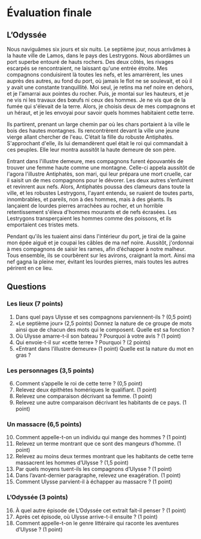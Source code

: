 # Évaluation finale

## L’Odyssée

Nous naviguâmes six jours et six nuits. Le septième jour, nous arrivâmes à la haute ville de Lamos, dans le pays des Lestrygons. Nous abordâmes un port superbe entouré de hauts rochers. Des deux côtés, les rivages escarpés se rencontraient, ne laissant qu'une entrée étroite. Mes compagnons conduisirent là toutes les nefs, et les amarrèrent, les unes auprès des autres, au fond du port, où jamais le flot ne se soulevait, et où il y avait une constante tranquillité. Moi seul, je retins ma nef noire en dehors, et je l'amarrai aux pointes du rocher. Puis, je montai sur les hauteurs, et je ne vis ni les travaux des bœufs ni ceux des hommes. Je ne vis que de la fumée qui s'élevait de la terre. Alors, je choisis deux de mes compagnons et un héraut, et je les envoyai pour savoir quels hommes habitaient cette terre.

Ils partirent, prenant un large chemin par où les chars portaient à la ville le bois des hautes montagnes. Ils rencontrèrent devant la ville une jeune vierge allant chercher de l'eau. C’était la fille du robuste Antiphatès. S'approchant d'elle, ils lui demandèrent quel était le roi qui commandait à ces peuples. Elle leur montra aussitôt la haute demeure de son père.

Entrant dans l'illustre demeure, mes compagnons furent épouvantés de trouver une femme haute comme une montagne. Celle-ci appela aussitôt de l'agora l'illustre Antiphatès, son mari, qui leur prépara une mort cruelle, car il saisit un de mes compagnons pour le dévorer. Les deux autres s’enfuirent et revinrent aux nefs. Alors, Antiphatès poussa des clameurs dans toute la ville, et les robustes Lestrygons, l'ayant entendu, se ruaient de toutes parts, innombrables, et pareils, non à des hommes, mais à des géants. Ils lançaient de lourdes pierres arrachées au rocher, et un horrible retentissement s'éleva d'hommes mourants et de nefs écrasées. Les Lestrygons transperçaient les hommes comme des poissons, et ils emportaient ces tristes mets.

Pendant qu'ils les tuaient ainsi dans l'intérieur du port, je tirai de la gaine mon épée aiguë et je coupai les câbles de ma nef noire. Aussitôt, j'ordonnai à mes compagnons de saisir les rames, afin d’échapper à notre malheur. Tous ensemble, ils se courbèrent sur les avirons, craignant la mort. Ainsi ma nef gagna la pleine mer, évitant les lourdes pierres, mais toutes les autres périrent en ce lieu.

## Questions

### Les lieux (7 points)

1. Dans quel pays Ulysse et ses compagnons parviennent-ils ? (0,5 point)
2. «Le septième jour» (2,5 points)
Donnez la nature de ce groupe de mots ainsi que de chacun des mots qui le composent.
Quelle est sa fonction ?
3. Où Ulysse amarre-t-il son bateau ? Pourquoi à votre avis ? (1 point)
4. Qui envoie-t-il sur «cette terre» ? Pourquoi ? (2 points)
5. «Entrant dans l’illustre demeure» (1 point)
Quelle est la nature du mot en gras ?

### Les personnages (3,5 points)

6. Comment s’appelle le roi de cette terre ? (0,5 point)
7. Relevez deux épithètes homériques le qualifiant. (1 point)
8. Relevez une comparaison décrivant sa femme. (1 point)
9. Relevez une autre comparaison décrivant les habitants de ce pays. (1 point)

### Un massacre (6,5 points)

10. Comment appelle-t-on un individu qui mange des hommes ? (1 point)
11. Relevez un terme montrant que ce sont des mangeurs d’homme. (1 point)
12. Relevez au moins deux termes montrant que les habitants de cette terre massacrent les hommes d’Ulysse ? (1,5 point)
13. Par quels moyens tuent-ils les compagnons d’Ulysse ? (1 point)
14. Dans l’avant-dernier paragraphe, relevez une exagération. (1 point)
15. Comment Ulysse parvient-il à échapper au massacre ? (1 point)

### L’Odyssée (3 points)

16. À quel autre épisode de L’Odyssée cet extrait fait-il penser ? (1 point)
17. Après cet épisode, où Ulysse arrive-t-il ensuite ? (1 point)
18. Comment appelle-t-on le genre littéraire qui raconte les aventures d’Ulysse ? (1 point)